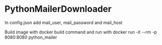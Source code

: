 # PythonMailerDownloader

In config.json add mail_user, mail_password and mail_host

Build image with docker build command and run with docker run -it --rm -p 8080:8080 python_mailer
